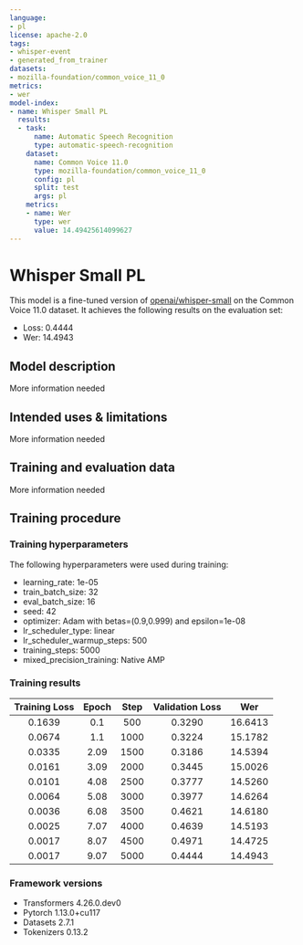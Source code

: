```yaml
---
language:
- pl
license: apache-2.0
tags:
- whisper-event
- generated_from_trainer
datasets:
- mozilla-foundation/common_voice_11_0
metrics:
- wer
model-index:
- name: Whisper Small PL
  results:
  - task:
      name: Automatic Speech Recognition
      type: automatic-speech-recognition
    dataset:
      name: Common Voice 11.0
      type: mozilla-foundation/common_voice_11_0
      config: pl
      split: test
      args: pl
    metrics:
    - name: Wer
      type: wer
      value: 14.49425614099627
---
```


<!-- This model card has been generated automatically according to the information the Trainer had access to. You
should probably proofread and complete it, then remove this comment. -->

# Whisper Small PL

This model is a fine-tuned version of [openai/whisper-small](https://huggingface.co/openai/whisper-small) on the Common Voice 11.0 dataset.
It achieves the following results on the evaluation set:
- Loss: 0.4444
- Wer: 14.4943

## Model description

More information needed

## Intended uses & limitations

More information needed

## Training and evaluation data

More information needed

## Training procedure

### Training hyperparameters

The following hyperparameters were used during training:
- learning_rate: 1e-05
- train_batch_size: 32
- eval_batch_size: 16
- seed: 42
- optimizer: Adam with betas=(0.9,0.999) and epsilon=1e-08
- lr_scheduler_type: linear
- lr_scheduler_warmup_steps: 500
- training_steps: 5000
- mixed_precision_training: Native AMP

### Training results

| Training Loss | Epoch | Step | Validation Loss | Wer     |
|:-------------:|:-----:|:----:|:---------------:|:-------:|
| 0.1639        | 0.1   | 500  | 0.3290          | 16.6413 |
| 0.0674        | 1.1   | 1000 | 0.3224          | 15.1782 |
| 0.0335        | 2.09  | 1500 | 0.3186          | 14.5394 |
| 0.0161        | 3.09  | 2000 | 0.3445          | 15.0026 |
| 0.0101        | 4.08  | 2500 | 0.3777          | 14.5260 |
| 0.0064        | 5.08  | 3000 | 0.3977          | 14.6264 |
| 0.0036        | 6.08  | 3500 | 0.4621          | 14.6180 |
| 0.0025        | 7.07  | 4000 | 0.4639          | 14.5193 |
| 0.0017        | 8.07  | 4500 | 0.4971          | 14.4725 |
| 0.0017        | 9.07  | 5000 | 0.4444          | 14.4943 |


### Framework versions

- Transformers 4.26.0.dev0
- Pytorch 1.13.0+cu117
- Datasets 2.7.1
- Tokenizers 0.13.2
